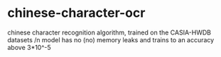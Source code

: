 # chinese-character-ocr
chinese character recognition algorithm, trained on the CASIA-HWDB datasets /n
model has no (no) memory leaks and trains to an accuracy above 3*10^-5
